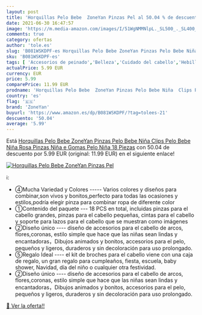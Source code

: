 ```yaml
---
layout: post
title: 'Horquillas Pelo Bebe  ZoneYan Pinzas Pel al 50.04 % de descuento'
date: 2021-06-30 16:47:57
image: 'https://m.media-amazon.com/images/I/51WgNMMNlpL._SL500_._SL400_.jpg'
comments: true
category: ofertas
author: 'tole.es'
slug: 'B081WSKDPF-es Horquillas Pelo Bebe ZoneYan Pinzas Pelo Bebe Niña Clips...'
sku: 'B081WSKDPF-es'
tags: [ 'Accesorios de peinado','Belleza','Cuidado del cabello','Hebillas de pelo','bebe','zoneyan', ]
actualPrice: 5.99 EUR
currency: EUR
price: 5.99
comparePrice: 11.99 EUR
prodname: 'Horquillas Pelo Bebe  ZoneYan Pinzas Pelo Bebe Niña  Clips Pelo Bebe Niña Rosa  Pinzas Niña e Gomas Pelo Niña 18 Piezas'
country: 'es'
flag: '🇪🇸'
brand: 'ZoneYan'
buyurl: 'https://www.amazon.es/dp/B081WSKDPF/?tag=tolees-21'
descuento: '50.04'
average: '5.99'
---
```


Está [Horquillas Pelo Bebe  ZoneYan Pinzas Pelo Bebe Niña  Clips Pelo Bebe Niña Rosa  Pinzas Niña e Gomas Pelo Niña 18 Piezas](https://www.amazon.es/dp/B081WSKDPF/?tag=tolees-21) con 50.04 de descuento por 5.99 EUR (original: 11.99 EUR) en el siguiente enlace!

[![Horquillas Pelo Bebe  ZoneYan Pinzas Pel](https://m.media-amazon.com/images/I/51WgNMMNlpL._SL500_._SL400_.jpg)](https://www.amazon.es/dp/B081WSKDPF/?tag=tolees-21)

ℹ️:

- ④Mucha Variedad y Colores ----- Varios colores y diseños para combinar,son vivos y bonitos,perfecto para todas las ocasiones y estilos,podría elegir pinza para combinar ropa de diferente color
- ①Contenido del paquete --- 18 PCS en total, incluidas pinzas para el cabello grandes, pinzas para el cabello pequeñas, cintas para el cabello y soporte para lazos para el cabello que se muestran como imágenes
- ②Diseño único ---- diseño de accesorios para el cabello de arcos, flores,coronas, estilo simple que hace que las niñas sean lindas y encantadoras，Dibujos animados y bonitos, accesorios para el pelo, pequeños y ligeros, duraderos y sin decoloración para uso prolongado.
- ⑤Regalo Ideal ---- el kit de broches para el cabello viene con una caja de regalo, un gran regalo para cumpleaños, fiesta, escuela, baby shower, Navidad, día del niño o cualquier otra festividad.
- ②Diseño único ---- diseño de accesorios para el cabello de arcos, flores,coronas, estilo simple que hace que las niñas sean lindas y encantadoras，Dibujos animados y bonitos, accesorios para el pelo, pequeños y ligeros, duraderos y sin decoloración para uso prolongado.

[🛒 Ver la oferta!!](https://www.amazon.es/dp/B081WSKDPF/?tag=tolees-21)
